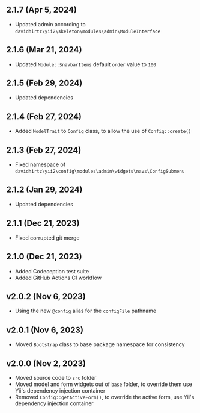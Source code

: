 ## 2.1.7 (Apr 5, 2024)

- Updated admin according to `davidhirtz\yii2\skeleton\modules\admin\ModuleInterface`

## 2.1.6 (Mar 21, 2024)

- Updated `Module::$navbarItems` default `order` value to `100`

## 2.1.5 (Feb 29, 2024)

- Updated dependencies

## 2.1.4 (Feb 27, 2024)

- Added `ModelTrait` to `Config` class, to allow the use of `Config::create()`

## 2.1.3 (Feb 27, 2024)

- Fixed namespace of `davidhirtz\yii2\config\modules\admin\widgets\navs\ConfigSubmenu`

## 2.1.2 (Jan 29, 2024)

- Updated dependencies

## 2.1.1 (Dec 21, 2023)

- Fixed corrupted git merge

## 2.1.0 (Dec 21, 2023)

- Added Codeception test suite
- Added GitHub Actions CI workflow

## v2.0.2 (Nov 6, 2023)

- Using the new `@config` alias for the `configFile` pathname

## v2.0.1 (Nov 6, 2023)

- Moved `Bootstrap` class to base package namespace for consistency

## v2.0.0 (Nov 2, 2023)

- Moved source code to `src` folder
- Moved model and form widgets out of `base` folder, to override them use Yii's dependency injection
  container
- Removed `Config::getActiveForm()`, to override the active form, use Yii's dependency injection
  container
